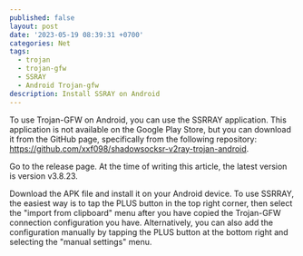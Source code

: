 ```yaml
---
published: false
layout: post
date: '2023-05-19 08:39:31 +0700'
categories: Net
tags:
  - trojan
  - trojan-gfw
  - SSRAY
  - Android Trojan-gfw
description: Install SSRAY on Android
---
```

To use Trojan-GFW on Android, you can use the SSRRAY application. This application is not available on the Google Play Store, but you can download it from the GitHub page, specifically from the following repository: https://github.com/xxf098/shadowsocksr-v2ray-trojan-android.

Go to the release page. At the time of writing this article, the latest version is version v3.8.23.

Download the APK file and install it on your Android device. To use SSRRAY, the easiest way is to tap the PLUS button in the top right corner, then select the "import from clipboard" menu after you have copied the Trojan-GFW connection configuration you have. Alternatively, you can also add the configuration manually by tapping the PLUS button at the bottom right and selecting the "manual settings" menu.
